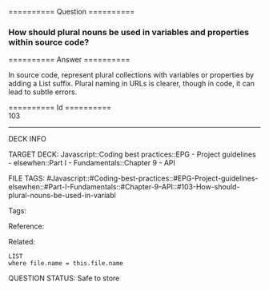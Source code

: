 ========== Question ==========  

### How should plural nouns be used in variables and properties within source code?  

========== Answer ==========  

In source code, represent plural collections with variables or properties by adding a List suffix. Plural naming in URLs is clearer, though in code, it can lead to subtle errors.

========== Id ==========  
103

---

DECK INFO

TARGET DECK: Javascript::Coding best practices::EPG - Project guidelines - elsewhen::Part I - Fundamentals::Chapter 9 - API

FILE TAGS: #Javascript::#Coding-best-practices::#EPG-Project-guidelines-elsewhen::#Part-I-Fundamentals::#Chapter-9-API::#103-How-should-plural-nouns-be-used-in-variabl

Tags:

Reference:

Related:

```dataview
LIST
where file.name = this.file.name
```

QUESTION STATUS: Safe to store
